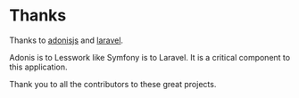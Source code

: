 # Thanks
Thanks to [adonisjs](https://adonisjs.com/) and [laravel](https://laravel.com/).

Adonis is to Lesswork like Symfony is to Laravel. It is a critical component to this application.

Thank you to all the contributors to these great projects.
